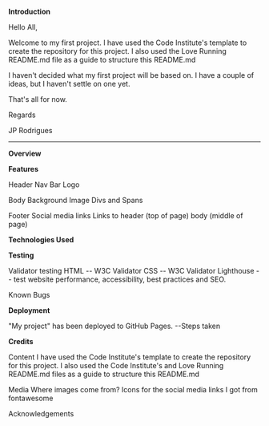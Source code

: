 **Introduction**

Hello All,

Welcome to my first project. I have used the Code Institute's template to create the repository for this project. I also used the Love Running README.md file as a guide to structure this README.md

I haven't decided what my first project will be based on. I have a couple of ideas, but I haven't settle on one yet. 

That's all for now.

Regards

JP Rodrigues

__________________________________________________________________________________________________________________________________________________________________________

**Overview**

**Features**

Header
  Nav Bar
  Logo

Body
  Background Image
  Divs and Spans
  
Footer
  Social media links
  Links to header (top of page) body (middle of page)
  
**Technologies Used**
  
**Testing**

Validator testing
  HTML -- W3C Validator
  CSS -- W3C Validator
  Lighthouse -- test website performance, accessibility, best practices and SEO.
  
Known Bugs

**Deployment**

"My project" has been deployed to GitHub Pages.
  --Steps taken
  
**Credits**

  Content
    I have used the Code Institute's template to create the repository for this project.
    I also used the Code Institute's and Love Running README.md files as a guide to structure this README.md
  
  Media
    Where images come from?
    Icons for the social media links I got from fontawesome
      <script src="https://kit.fontawesome.com/22fc9c9df2.js" crossorigin="anonymous"></script>
    
  Acknowledgements
    

